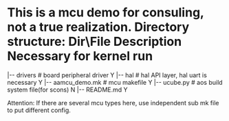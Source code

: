 This is a mcu demo for consuling, not a true realization.
Directory structure:
Dir\File                          Description                       Necessary for kernel run
============================================================================================
|-- drivers                 # board peripheral driver                          Y
|-- hal                     # hal API layer, hal uart is necessary             Y
|-- aamcu_demo.mk           # mcu makefile                                     Y
|-- ucube.py                # aos build system file(for scons)                 N
|-- README.md                                                                  Y

Attention: If there are several mcu types here, use independent sub mk file to put different config.
